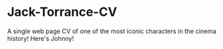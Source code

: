 # Jack-Torrance-CV

A single web page CV of one of the most iconic characters in the cinema history! Here's Johnny!
